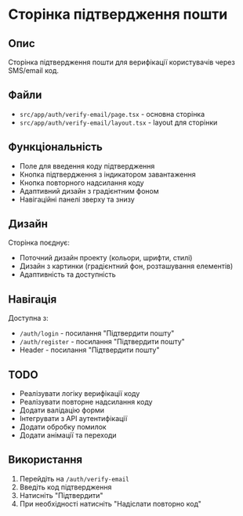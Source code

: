 # Сторінка підтвердження пошти

## Опис
Сторінка підтвердження пошти для верифікації користувачів через SMS/email код.

## Файли
- `src/app/auth/verify-email/page.tsx` - основна сторінка
- `src/app/auth/verify-email/layout.tsx` - layout для сторінки

## Функціональність
- Поле для введення коду підтвердження
- Кнопка підтвердження з індикатором завантаження
- Кнопка повторного надсилання коду
- Адаптивний дизайн з градієнтним фоном
- Навігаційні панелі зверху та знизу

## Дизайн
Сторінка поєднує:
- Поточний дизайн проекту (кольори, шрифти, стилі)
- Дизайн з картинки (градієнтний фон, розташування елементів)
- Адаптивність та доступність

## Навігація
Доступна з:
- `/auth/login` - посилання "Підтвердити пошту"
- `/auth/register` - посилання "Підтвердити пошту"  
- Header - посилання "Підтвердити пошту"

## TODO
- Реалізувати логіку верифікації коду
- Реалізувати повторне надсилання коду
- Додати валідацію форми
- Інтегрувати з API аутентифікації
- Додати обробку помилок
- Додати анімації та переходи

## Використання
1. Перейдіть на `/auth/verify-email`
2. Введіть код підтвердження
3. Натисніть "Підтвердити"
4. При необхідності натисніть "Надіслати повторно код"
